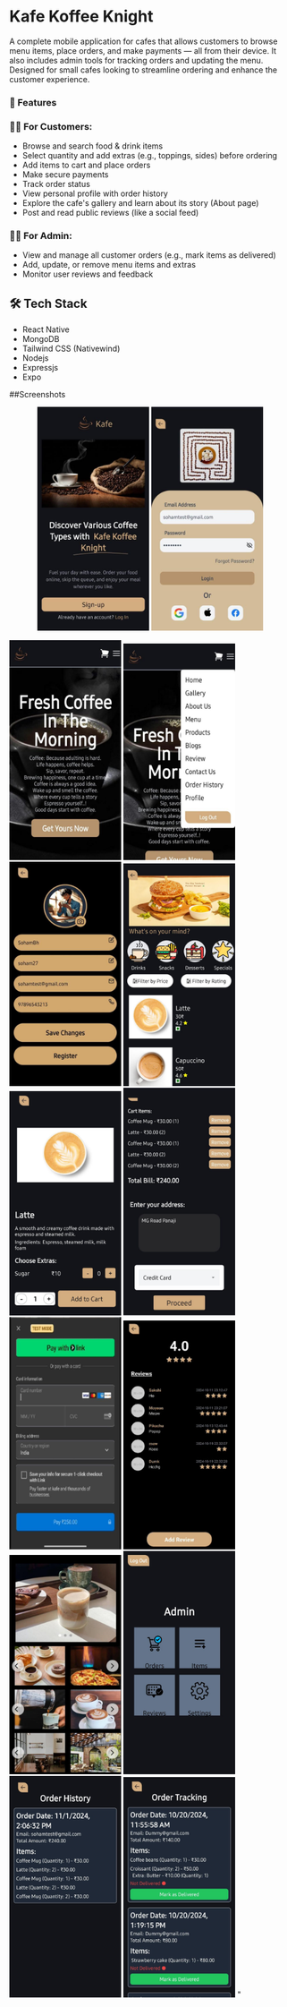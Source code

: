 # Kafe Koffee Knight

A complete mobile application for cafes that allows customers to browse menu items, place orders, and make payments — all from their device. It also includes admin tools for tracking orders and updating the menu. Designed for small cafes looking to streamline ordering and enhance the customer experience.

### 🚀 Features

### 🧑‍🍳 For Customers:
- Browse and search food & drink items
- Select quantity and add extras (e.g., toppings, sides) before ordering
- Add items to cart and place orders
- Make secure payments
- Track order status
- View personal profile with order history
- Explore the cafe's gallery and learn about its story (About page)
- Post and read public reviews (like a social feed)

### 👨‍💼 For Admin:
- View and manage all customer orders (e.g., mark items as delivered)
- Add, update, or remove menu items and extras
- Monitor user reviews and feedback
## 🛠️ Tech Stack

- React Native
- MongoDB
- Tailwind CSS (Nativewind)
- Nodejs
- Expressjs
- Expo

##Screenshots

<p align="center">
<img src="./Cafeteria/Screenshots/signup.png" width="200" height="400"/>
<img src="./Cafeteria/Screenshots/signin.png" width="200" height="400"/>
</p>

<img src="./Cafeteria/Screenshots/home.png" width="200" />
<img src="./Cafeteria/Screenshots/navigation.png" width="200" />
<img src="./Cafeteria/Screenshots/profile.png" width="200" />
<img src="./Cafeteria/Screenshots/menu.png" width="200" />
<img src="./Cafeteria/Screenshots/order.png" width="200" />
<img src="./Cafeteria/Screenshots/bill.png" width="200" />
<img src="./Cafeteria/Screenshots/payment.png" width="200" />
<img src="./Cafeteria/Screenshots/review.png" width="200" />
<img src="./Cafeteria/Screenshots/gallery.png" width="200" />
<img src="./Cafeteria/Screenshots/admin.png" width="200" />
<img src="./Cafeteria/Screenshots/orderhistory.png" width="200" />
<img src="./Cafeteria/Screenshots/ordertracking.png" width="200" />
"
